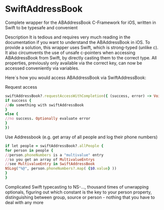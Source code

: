 # SwiftAddressBook

Complete wrapper for the ABAddressBook C-Framework for iOS, written in Swift to be typesafe and convenient

Description
It is tedious and requires very much reading in the documentation if you want to understand the ABAddressBook in iOS. To provide a solution, this wrapper uses Swift, which is strong-typed (unlike c). It also circumvents the use of unsafe c-pointers when accessing ABAddressBook from Swift, by directly casting them to the correct type. All properties, previously only available via the correct key, can now be accessed conveniently via variables.

Here´s how you would access ABAddressBook via SwiftAddressBook:

Request access

```ruby
swiftAddressBook?.requestAccessWithCompletion({ (success, error) -> Void in
if success {
//do something with swiftAddressBook
}
else {
//no success. Optionally evaluate error
}
})
```

Use Addressbook (e.g. get array of all people and log their phone numbers)

```ruby
if let people = swiftAddressBook?.allPeople {
for person in people {
//person.phoneNumbers is a "multivalue" entry
//so you get an array of MultivalueEntrys
//see MultivalueEntry in SwiftAddressBook
NSLog("%@", person.phoneNumbers?.map( {$0.value} ))
}
}
```

Complicated Swift typecasting to NS-..., thousand times of unwrapping optionals, figuring out which constant is the key to your person property, distinguishing between group, source or person - nothing that you have to deal with any more
